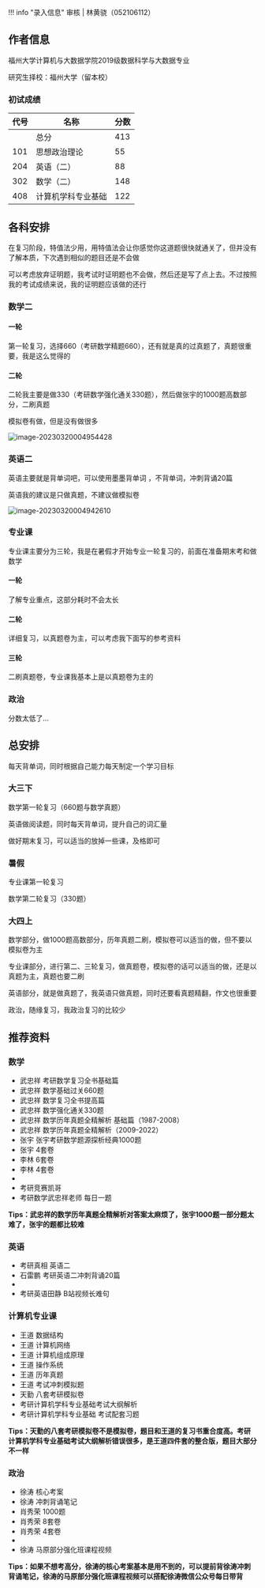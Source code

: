 !!! info "录入信息"
    审核 | 林黄骁（052106112）
## 作者信息

福州大学计算机与大数据学院2019级数据科学与大数据专业

研究生择校：福州大学（留本校）

### 初试成绩

| 代号 | 名称               | 分数 |
| ---- | ------------------ | ---- |
|      | 总分               | 413  |
| 101  | 思想政治理论       | 55   |
| 204  | 英语（二）         | 88   |
| 302  | 数学（二）         | 148  |
| 408  | 计算机学科专业基础 | 122  |

## 各科安排

在复习阶段，特值法少用，用特值法会让你感觉你这道题很快就通关了，但并没有了解本质，下次遇到相似的题目还是不会做

可以考虑放弃证明题，我考试时证明题也不会做，然后还是写了点上去。不过按照我的考试成绩来说，我的证明题应该做的还行

### 数学二

#### 一轮

第一轮复习，选择660（考研数学精题660），还有就是真的过真题了，真题很重要，我是这么觉得的

#### 二轮

二轮我主要是做330（考研数学强化通关330题），然后做张宇的1000题高数部分，二刷真题

模拟卷有做，但是没有做很多

![image-20230320004954428](https://img.w2fzu.com/etc/202303200049461.png)

### 英语二

英语主要就是背单词吧，可以使用墨墨背单词 ，不背单词，冲刺背诵20篇

英语我的建议是只做真题，不建议做模拟卷

![image-20230320004942610](https://img.w2fzu.com/etc/202303200049671.png)

### 专业课

专业课主要分为三轮，我是在暑假才开始专业一轮复习的，前面在准备期末考和做数学

#### 一轮

了解专业重点，这部分耗时不会太长

#### 二轮

详细复习，以真题卷为主，可以考虑我下面写的参考资料

#### 三轮

二刷真题卷，专业课我基本上是以真题卷为主的

### 政治

分数太低了...

## 总安排

每天背单词，同时根据自己能力每天制定一个学习目标

### 大三下

数学第一轮复习（660题与数学真题）

英语做阅读题，同时每天背单词，提升自己的词汇量

做好期末复习，可以适当的放掉一些课，及格即可

### 暑假

专业课第一轮复习

数学第二轮复习（330题）

### 大四上

数学部分，做1000题高数部分，历年真题二刷，模拟卷可以适当的做，但不要以模拟卷为主

专业课部分，进行第二、三轮复习，做真题卷，模拟卷的话可以适当的做，还是以真题为主，真题也要二刷

英语部分，就是做真题了，我英语只做真题，同时还要看真题精翻，作文也很重要

政治，随缘复习，我政治复习的比较少

## 推荐资料

### 数学

- 武忠祥 考研数学复习全书基础篇
- 武忠祥 数学基础过关660题
- 武忠祥 数学复习全书提高篇
- 武忠祥 数学强化通关330题
- 武忠祥 数学历年真题全精解析 基础篇（1987-2008）
- 武忠祥 数学历年真题全精解析（2009-2022）
- 张宇 张宇考研数学题源探析经典1000题 
- 张宇 4套卷
- 李林 6套卷
- 李林 4套卷
-  
- 考研竞赛凯哥
- 考研数学武忠祥老师 每日一题

**Tips：武忠祥的数学历年真题全精解析对答案太麻烦了，张宇1000题一部分题太难了，张宇的题都比较难**

### 英语

- 考研真相 英语二
- 石雷鹏  考研英语二冲刺背诵20篇
- 
- 考研英语田静 B站视频长难句

### 计算机专业课

- 王道 数据结构
- 王道 计算机网络
- 王道 计算机组成原理
- 王道 操作系统
- 王道 历年真题
- 王道 考试冲刺模拟题
- 天勤 八套考研模拟卷
- 考研计算机学科专业基础考试大纲解析
- 考研计算机学科专业基础 考试配套习题

**Tips：天勤的八套考研模拟卷不是模拟卷，题目和王道的复习书重合度高。考研计算机学科专业基础考试大纲解析错误很多，是王道四件套的整合版，题目大部分不一样**

### 政治

- 徐涛 核心考案
- 徐涛 冲刺背诵笔记
- 肖秀荣 1000题
- 肖秀荣 8套卷
- 肖秀荣 4套卷
-  
- 徐涛 马原部分强化班课程视频

**Tips：如果不想考高分，徐涛的核心考案基本是用不到的，可以提前背徐涛冲刺背诵笔记，徐涛的马原部分强化班课程视频可以搭配徐涛微信公众号每日带背**